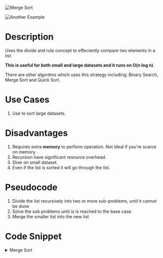 

![Merge Sort](https://cdn.programiz.com/cdn/farfuture/PRTu8e23Uz212XPrrzN_uqXkVZVY_E0Ta8GZp61-zvw/mtime:1586425911/sites/tutorial2program/files/merge-sort-example_0.png "Merge Sort")

![Another Example](https://qvault.io/wp-content/uploads/2021/06/merge_sort_gif.gif "Merge Sort Another Example")

# Description
Uses the divide and rule concept to effeciently compare two elements in a list.


**This is useful for both small and large datasets and it runs on O(n log n)**.

There are other algoritms which uses this strategy including: Binary Search, Merge Sort and Quick Sort.


# Use Cases
1. Use to sort large datasets.



# Disadvantages
1. Requires extra **memory** to perform operation. Not ideal if you're scarce on memory.
2. Recursion have significant resource overhead.
3. Slow on small dataset.
4. Even if the list is sorted it will go through the list.



# Pseudocode

1. Divide the list recursively into two or more sub-problems, until it cannot be done
2. Solve the sub problems until is is reached to the base case
3. Merge the smaller list into the new list




# Code Snippet


<details>
<summary>Merge Sort</summary>

<p>

```go

func mergeSort(arr []int) []int {
  //The base case
  if len(arr) < 2 {
      return arr
  }

  //seperator
  middle := len(arr) / 2
  //Divide the first half
  first := mergeSort(arr[:middle])
  //Divide the second half
  second := mergeSort(arr[middle:])

  //Merge the arrays
  return merge(first, second)

}

func merge(first []int, second []int) []int {
    final := []int{}

    i := 0 
    j := 0

    //For both arrs compare and swap each based on value
    for i < len(first) && j < len(second) {

        if first[i] < second[i] {
            final = append(final, first[i])
            i++
        } else {
            final = append(final, second[i])
            j++
        }
    }

    //Adding the remaining elements to the list.
    for ; i < len(first); i++ {
        final = append(final, first[i])
    }

    //Adding the remaining second elements to the list.
    for ; j < len(second); j++ {
        final = append(final, second[j])
    }

    return final
}

```
</p>
</details>
